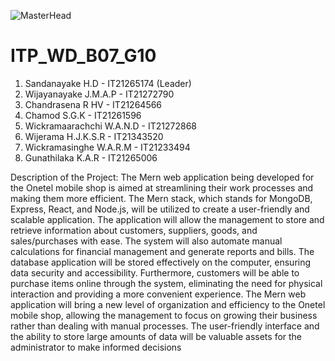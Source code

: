 ![MasterHead](https://static.sliit.lk/wp-content/uploads/2021/10/24070027/SLIIT.png)




# ITP_WD_B07_G10

1. Sandanayake H.D - IT21265174 (Leader)
2. Wijayanayake J.M.A.P - IT21272790
3. Chandrasena R HV - IT21264566
4. Chamod S.G.K - IT21261596
5. Wickramaarachchi W.A.N.D - IT21272868
6. Wijerama H.J.K.S.R - IT21343520
7. Wickramasinghe W.A.R.M - IT21233494
8. Gunathilaka K.A.R - IT21265006

Description of the Project:
             The Mern web application being developed for the Onetel mobile shop is aimed at streamlining 
their work processes and making them more efficient. The Mern stack, which stands for 
MongoDB, Express, React, and Node.js, will be utilized to create a user-friendly and scalable 
application. The application will allow the management to store and retrieve information about 
customers, suppliers, goods, and sales/purchases with ease.
The system will also automate manual calculations for financial management and generate reports 
and bills. The database application will be stored effectively on the computer, ensuring data 
security and accessibility. Furthermore, customers will be able to purchase items online through 
the system, eliminating the need for physical interaction and providing a more convenient 
experience.
The Mern web application will bring a new level of organization and efficiency to the Onetel 
mobile shop, allowing the management to focus on growing their business rather than dealing 
with manual processes. The user-friendly interface and the ability to store large amounts of data 
will be valuable assets for the administrator to make informed decisions
